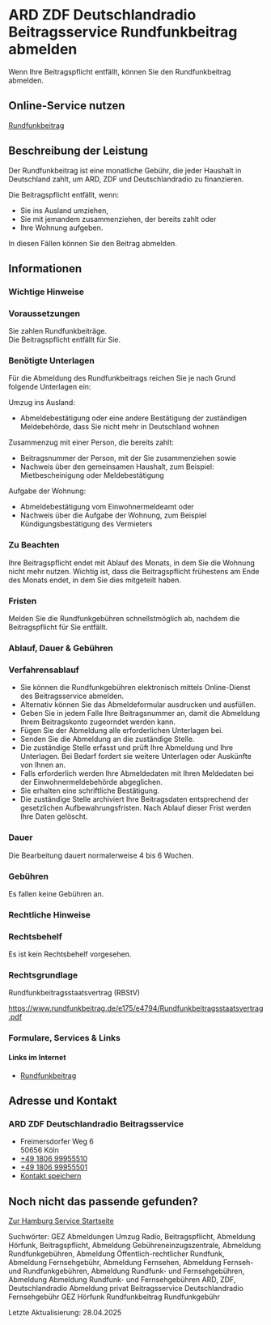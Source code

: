 




ARD ZDF Deutschlandradio Beitragsservice Rundfunkbeitrag abmelden
=================================================================

Wenn Ihre Beitragspflicht entfällt, können Sie den Rundfunkbeitrag abmelden.

Online-Service nutzen
---------------------

[Rundfunkbeitrag](https://www.rundfunkbeitrag.de/)

Beschreibung der Leistung
-------------------------

Der Rundfunkbeitrag ist eine monatliche Gebühr, die jeder Haushalt in Deutschland zahlt, um ARD, ZDF und Deutschlandradio zu finanzieren.  
  
Die Beitragspflicht entfällt, wenn:

* Sie ins Ausland umziehen,
* Sie mit jemandem zusammenziehen, der bereits zahlt oder
* Ihre Wohnung aufgeben.

In diesen Fällen können Sie den Beitrag abmelden.

Informationen
-------------

### Wichtige Hinweise

### Voraussetzungen

Sie zahlen Rundfunkbeiträge.  
Die Beitragspflicht entfällt für Sie.

### Benötigte Unterlagen

Für die Abmeldung des Rundfunkbeitrags reichen Sie je nach Grund folgende Unterlagen ein:  
  
Umzug ins Ausland:

* Abmeldebestätigung oder eine andere Bestätigung der zuständigen Meldebehörde, dass Sie nicht mehr in Deutschland wohnen

Zusammenzug mit einer Person, die bereits zahlt:

* Beitragsnummer der Person, mit der Sie zusammenziehen sowie
* Nachweis über den gemeinsamen Haushalt, zum Beispiel: Mietbescheinigung oder Meldebestätigung

Aufgabe der Wohnung:

* Abmeldebestätigung vom Einwohnermeldeamt oder
* Nachweis über die Aufgabe der Wohnung, zum Beispiel Kündigungsbestätigung des Vermieters

### Zu Beachten

Ihre Beitragspflicht endet mit Ablauf des Monats, in dem Sie die Wohnung nicht mehr nutzen. Wichtig ist, dass die Beitragspflicht frühestens am Ende des Monats endet, in dem Sie dies mitgeteilt haben.

### Fristen

Melden Sie die Rundfunkgebühren schnellstmöglich ab, nachdem die Beitragspflicht für Sie entfällt.

### Ablauf, Dauer & Gebühren

### Verfahrensablauf

* Sie können die Rundfunkgebühren elektronisch mittels Online-Dienst des Beitragsservice abmelden.
* Alternativ können Sie das Abmeldeformular ausdrucken und ausfüllen.
* Geben Sie in jedem Falle Ihre Beitragsnummer an, damit die Abmeldung Ihrem Beitragskonto zugeorndet werden kann.
* Fügen Sie der Abmeldung alle erforderlichen Unterlagen bei.
* Senden Sie die Abmeldung an die zuständige Stelle.
* Die zuständige Stelle erfasst und prüft Ihre Abmeldung und Ihre Unterlagen. Bei Bedarf fordert sie weitere Unterlagen oder Auskünfte von Ihnen an.
* Falls erforderlich werden Ihre Abmeldedaten mit Ihren Meldedaten bei der Einwohnermeldebehörde abgeglichen.
* Sie erhalten eine schriftliche Bestätigung.
* Die zuständige Stelle archiviert Ihre Beitragsdaten entsprechend der gesetzlichen Aufbewahrungsfristen. Nach Ablauf dieser Frist werden Ihre Daten gelöscht.

### Dauer

Die Bearbeitung dauert normalerweise 4 bis 6 Wochen.

### Gebühren

Es fallen keine Gebühren an.

### Rechtliche Hinweise

### Rechtsbehelf

Es ist kein Rechtsbehelf vorgesehen.

### Rechtsgrundlage

Rundfunkbeitragsstaatsvertrag (RBStV)  
  
<https://www.rundfunkbeitrag.de/e175/e4794/Rundfunkbeitragsstaatsvertrag.pdf>

### Formulare, Services & Links

#### Links im Internet

* [Rundfunkbeitrag](https://www.rundfunkbeitrag.de/)

Adresse und Kontakt
-------------------

### ARD ZDF Deutschlandradio Beitragsservice

* Freimersdorfer Weg 6   
  50656 Köln
* [+49 1806 99955510](tel:+49180699955510 "+49 1806 99955510")
* [+49 1806 99955501](tel:+49180699955501 "+49 1806 99955501")
* [Kontakt speichern](//iason.hamburg.de/befi/info/vcard/11348425/ "Kontakt speichern")

Noch nicht das passende gefunden?
---------------------------------

 [Zur Hamburg Service Startseite](/service/)

Suchwörter: GEZ Abmeldungen Umzug Radio, Beitragspflicht, Abmeldung Hörfunk, Beitragspflicht, Abmeldung Gebühreneinzugszentrale, Abmeldung Rundfunkgebühren, Abmeldung Öffentlich-rechtlicher Rundfunk, Abmeldung Fernsehgebühr, Abmeldung Fernsehen, Abmeldung Fernseh- und Rundfunkgebühren, Abmeldung Rundfunk- und Fernsehgebühren, Abmeldung Abmeldung Rundfunk- und Fernsehgebühren ARD, ZDF, Deutschlandradio Abmeldung privat Beitragsservice Deutschlandradio Fernsehgebühr GEZ Hörfunk Rundfunkbeitrag Rundfunkgebühr

Letzte Aktualisierung: 28.04.2025

